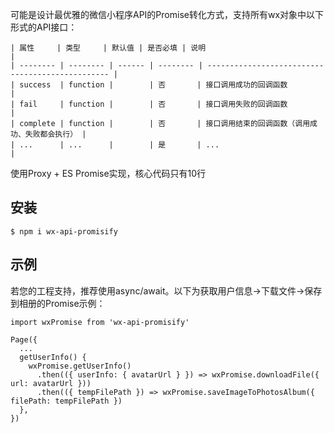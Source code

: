 可能是设计最优雅的微信小程序API的Promise转化方式，支持所有wx对象中以下形式的API接口：
```
| 属性     | 类型     | 默认值 | 是否必填 | 说明                                             |
| -------- | -------- | ------ | -------- | ------------------------------------------------ |
| success  | function |        | 否       | 接口调用成功的回调函数                           |
| fail     | function |        | 否       | 接口调用失败的回调函数                           |
| complete | function |        | 否       | 接口调用结束的回调函数（调用成功、失败都会执行） |
| ...      | ...      |        | 是       | ...                                              |

```

使用Proxy + ES Promise实现，核心代码只有10行

## 安装
```
$ npm i wx-api-promisify
```

## 示例
若您的工程支持，推荐使用async/await。以下为获取用户信息->下载文件->保存到相册的Promise示例：
```
import wxPromise from 'wx-api-promisify'

Page({
  ...
  getUserInfo() {
    wxPromise.getUserInfo()
      .then(({ userInfo: { avatarUrl } }) => wxPromise.downloadFile({ url: avatarUrl }))
      .then(({ tempFilePath }) => wxPromise.saveImageToPhotosAlbum({ filePath: tempFilePath })
  },
})
```
